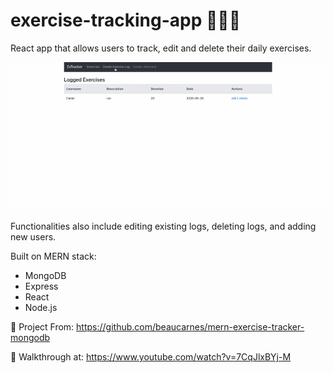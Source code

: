 # exercise-tracking-app 🏃‍🏃‍♀️

React app that allows users to track, edit and delete their daily exercises.
 
![ExTracker App Demo](demo/create.gif)

Functionalities also include editing existing logs, deleting logs, and adding new users.

Built on MERN stack:
  - MongoDB 
  - Express
  - React
  - Node.js
  
🙏 Project From: https://github.com/beaucarnes/mern-exercise-tracker-mongodb

🙏 Walkthrough at: https://www.youtube.com/watch?v=7CqJlxBYj-M


